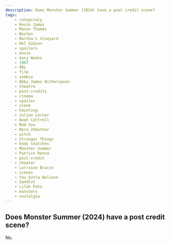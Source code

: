 ```yaml
---
description: Does Monster Summer (2024) have a post credit scene?
tags: 
    - conspiracy
    - Kevin James
    - Mason Thames
    - Boston
    - Martha's Vineyard
    - Mel Gibson
    - spoilers
    - movie
    - Gary Weeks
    - 1997
    - 90s
    - film
    - zombie
    - Abby James Witherspoon
    - theatre
    - post-credits
    - cinema
    - spoiler
    - scene
    - haunting
    - Julian Lerner
    - Noah Cottrell
    - Red Sox
    - Nora Zehetner
    - witch
    - Stranger Things
    - body snatches
    - Monster Summer
    - Patrick Renna
    - post-credit
    - theater
    - Lorraine Bracco
    - scenes
    - You Gotta Believe
    - Sandlot
    - Lilah Pate
    - monsters
    - nostalgia
---
```


## Does Monster Summer (2024) have a post credit scene?

No.
